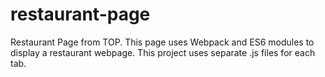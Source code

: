 # restaurant-page
Restaurant Page from TOP. This page uses Webpack and ES6 modules to display a
 restaurant webpage. This project uses separate .js files for each tab.
